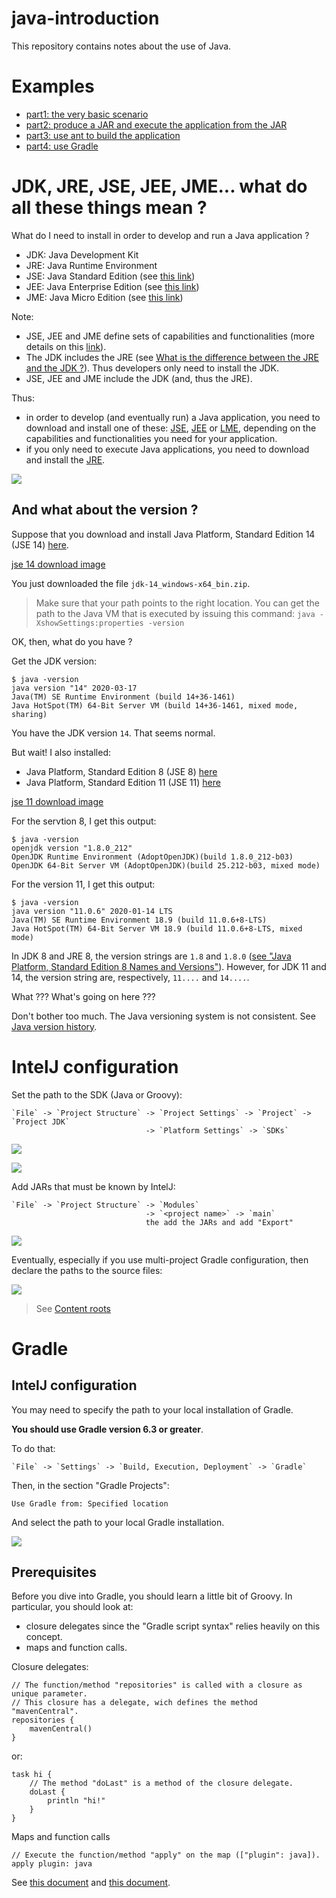 # java-introduction

This repository contains notes about the use of Java.

# Examples

* [part1: the very basic scenario](part1/README.md)
* [part2: produce a JAR and execute the application from the JAR](part2/README.md)
* [part3: use ant to build the application](part3/README.md)
* [part4: use Gradle](part4/README.md)

# JDK, JRE, JSE, JEE, JME... what do all these things mean ?

What do I need to install in order to develop and run a Java application ?

* JDK: Java Development Kit
* JRE: Java Runtime Environment
* JSE: Java Standard Edition (see [this link](https://docs.oracle.com/javaee/6/firstcup/doc/gkhoy.html))
* JEE: Java Enterprise Edition (see [this link](https://docs.oracle.com/javaee/6/firstcup/doc/gkhoy.html))
* JME: Java Micro Edition (see [this link](https://docs.oracle.com/javaee/6/firstcup/doc/gkhoy.html))

Note:

* JSE, JEE and JME define sets of capabilities and functionalities (more details on this [link](https://docs.oracle.com/javaee/6/firstcup/doc/gkhoy.html)).
* The JDK includes the JRE (see [What is the difference between the JRE and the JDK ?](https://java.com/en/download/faq/techinfo.xml)). 
  Thus developers only need to install the JDK.
* JSE, JEE and JME include the JDK (and, thus the JRE).

Thus:

* in order to develop (and eventually run) a Java application, you need to download
  and install one of these:
  [JSE](https://www.oracle.com/technetwork/java/javase/overview/index.html),
  [JEE](https://www.oracle.com/java/technologies/java-ee-glance.html) or
  [LME](https://www.oracle.com/java/technologies/javameoverview.html),
  depending on the capabilities and functionalities you need for your application.
* if you only need to execute Java applications, you need to download and install the [JRE](https://java.com/en/).

![](doc/jse-jdk-jre.svg)

## And what about the version ?

Suppose that you download and install Java Platform, Standard Edition 14 (JSE 14) [here](https://www.oracle.com/technetwork/java/javase/overview/index.html).

[jse 14 download image](doc/jse14-download.PNG)

You just downloaded the file `jdk-14_windows-x64_bin.zip`.

> Make sure that your path points to the right location. You can get the path to the
> Java VM that is executed by issuing this command: `java -XshowSettings:properties -version`

OK, then, what do you have ?

Get the JDK version:

	$ java -version
	java version "14" 2020-03-17
	Java(TM) SE Runtime Environment (build 14+36-1461)
	Java HotSpot(TM) 64-Bit Server VM (build 14+36-1461, mixed mode, sharing)

You have the JDK version `14`. That seems normal.

But wait! I also installed:

* Java Platform, Standard Edition 8 (JSE 8) [here](https://www.oracle.com/technetwork/java/javase/overview/index.html)
* Java Platform, Standard Edition 11 (JSE 11) [here](https://www.oracle.com/technetwork/java/javase/overview/index.html)

[jse 11 download image](doc/jse11-download.PNG)

For the servtion 8, I get this output:

	$ java -version
	openjdk version "1.8.0_212"
	OpenJDK Runtime Environment (AdoptOpenJDK)(build 1.8.0_212-b03)
	OpenJDK 64-Bit Server VM (AdoptOpenJDK)(build 25.212-b03, mixed mode)

For the version 11, I get this output:

	$ java -version
	java version "11.0.6" 2020-01-14 LTS
	Java(TM) SE Runtime Environment 18.9 (build 11.0.6+8-LTS)
	Java HotSpot(TM) 64-Bit Server VM 18.9 (build 11.0.6+8-LTS, mixed mode)

In JDK 8 and JRE 8, the version strings are `1.8` and `1.8.0` ([see "Java Platform, Standard Edition 8 Names and Versions"](https://www.oracle.com/technetwork/java/javase/jdk8-naming-2157130.html)).
However, for JDK 11 and 14, the version string are, respectively, `11....` and `14....`.

What ??? What's going on here ???

Don't bother too much. The Java versioning system is not consistent.
See [Java version history](https://en.wikipedia.org/wiki/Java_version_history).

# IntelJ configuration

Set the path to the SDK (Java or Groovy):

	`File` -> `Project Structure` -> `Project Settings` -> `Project` -> `Project JDK`
	                              -> `Platform Settings` -> `SDKs`

![](doc/java-sdk-conf1.png)

![](doc/java-sdk-conf2.png)

Add JARs that must be known by IntelJ:

	`File` -> `Project Structure` -> `Modules`
	                              -> `<project name>` -> `main`
	                              the add the JARs and add "Export"

![](doc/add-jars.png)

Eventually, especially if you use multi-project Gradle configuration, then declare the paths to the source files:

![](doc/java-declare-src-location.png)

> See [Content roots﻿](https://www.jetbrains.com/help/idea/content-roots.html?_ga=2.106122435.1543271601.1586440040-1122966213.1586440040)

# Gradle

## IntelJ configuration

You may need to specify the path to your local installation of Gradle.

**You should use Gradle version 6.3 or greater**.

To do that:

	`File` -> `Settings` -> `Build, Execution, Deployment` -> `Gradle`

Then, in the section "Gradle Projects":

	Use Gradle from: Specified location

And select the path to your local Gradle installation.

![](doc/gradle-conf.png)

## Prerequisites

Before you dive into Gradle, you should learn a little bit of Groovy.
In particular, you should look at:

* closure delegates since the "Gradle script syntax" relies heavily on this concept.
* maps and function calls.

Closure delegates:

	// The function/method "repositories" is called with a closure as unique parameter.
	// This closure has a delegate, wich defines the method "mavenCentral".
	repositories {
	    mavenCentral()
	}

or:

    task hi {
        // The method "doLast" is a method of the closure delegate.
        doLast {
            println "hi!"
        }
    }

Maps and function calls

	// Execute the function/method "apply" on the map (["plugin": java]).
	apply plugin: java

See [this document](doc/groovy.md) and [this document](https://github.com/denis-beurive/gradle-explorer).

